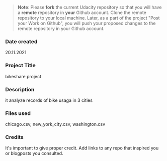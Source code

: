 >**Note**: Please **fork** the current Udacity repository so that you will have a **remote** repository in **your** Github account. Clone the remote repository to your local machine. Later, as a part of the project "Post your Work on Github", you will push your proposed changes to the remote repository in your Github account.

### Date created
20.11.2021

### Project Title
bikeshare project

### Description
it analyze records of bike usaga in 3 cities

### Files used
chicago.csv, new_york_city.csv, washington.csv

### Credits
It's important to give proper credit. Add links to any repo that inspired you or blogposts you consulted.

